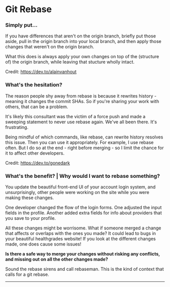 # Git Rebase

### Simply put...

If you have differences that aren't on the origin branch, briefly put those aside, pull in the origin branch into your local branch, and then apply those changes that weren't on the origin branch. 

What this does is always apply your own changes on top of the (structure of) the origin branch, while leaving that stucture wholly intact.

Credit: https://dev.to/alainvanhout

### What's the hesitation?

The reason people shy away from rebase is because it rewrites history - meaning it changes the commit SHAs. So if you're sharing your work with others, that can be a problem.

It's likely this consultant was the victim of a force push and made a sweeping statement to never use rebase again. We've all been there. It's frustrating.

Being mindful of which commands, like rebase, can rewrite history resolves this issue. Then you can use it appropriately. For example, I use rebase often. But I do so at the end - right before merging - so I limit the chance for it to affect other developers.

Credit: https://dev.to/gonedark

### What's the benefit? | Why would I want to rebase something?

You update the beautiful front-end UI of your account login system, and unsurprisingly, other people were working on the site while you were making these changes.

One developer changed the flow of the login forms.
One adjusted the input fields in the profile.
Another added extra fields for info about providers that you save to your profile.

All these changes might be worrisome. What if someone merged a change that affects or overlaps with the ones you made? It could lead to bugs in your beautiful healthgrades website! If you look at the different changes made, one does cause some issues! 

**Is there a safe way to merge your changes without risking any conflicts, and missing out on all the other changes made?**

Sound the rebase sirens and call rebaseman. This is the kind of context that calls for a git rebase.

---

